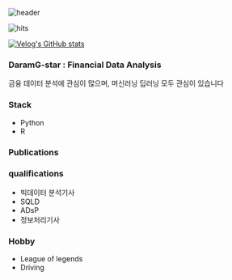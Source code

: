 ![header](https://capsule-render.vercel.app/api?type=wave&color=auto&height=300&section=header&text=DaramG-star&fontSize=90&animation=twinkling)

![hits](https://hits.seeyoufarm.com/api/count/incr/badge.svg?url=https%3A%2F%2Fgithub.com%2FDaramG-star&edge_flat=false&title=hits)

[![Velog's GitHub stats](https://velog-readme-stats.vercel.app/api?name=cute_daramg)](https://velog.io/@cute_daramg/posts)

### DaramG-star : Financial Data Analysis

금융 데이터 분석에 관심이 많으며, 머신러닝 딥러닝 모두 관심이 있습니다

### Stack

- Python
- R

### Publications

### qualifications
- 빅데이터 분석기사
- SQLD
- ADsP
- 정보처리기사

### Hobby
- League of legends
- Driving
